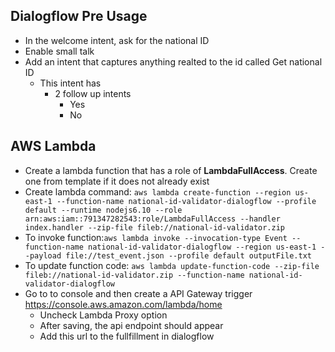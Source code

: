## Dialogflow Pre Usage
* In the welcome intent, ask for the national ID
* Enable small talk
* Add an intent that captures anything realted to the id called Get national ID
    * This intent has 
        * 2 follow up intents
            * Yes
            * No


## AWS Lambda
* Create a lambda function that has a role of **LambdaFullAccess**. Create one from template if it does not already exist
* Create lambda command: `aws lambda create-function --region us-east-1 --function-name national-id-validator-dialogflow --profile default --runtime nodejs6.10 --role arn:aws:iam::791347282543:role/LambdaFullAccess --handler index.handler --zip-file fileb://national-id-validator.zip`
* To invoke function:`aws lambda invoke --invocation-type Event --function-name national-id-validator-dialogflow --region us-east-1 --payload file://test_event.json --profile default outputFile.txt`
* To update function code: `aws lambda update-function-code --zip-file fileb://national-id-validator.zip --function-name national-id-validator-dialogflow`
* Go to to console and then create a API Gateway trigger https://console.aws.amazon.com/lambda/home
	* Uncheck Lambda Proxy option
	* After saving, the api endpoint should appear
	* Add this url to the fullfillment in dialogflow

